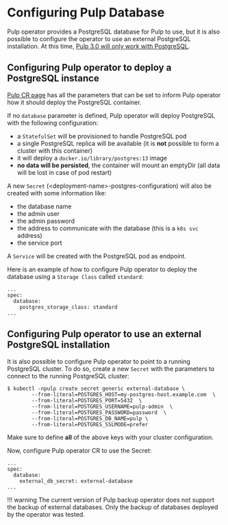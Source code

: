 # Configuring Pulp Database

Pulp operator provides a PostgreSQL database for Pulp to use, but it is also possible to configure the operator to use an external PostgreSQL installation. At this time, [Pulp 3.0 will only work with PostgreSQL](https://docs.pulpproject.org/pulpcore/installation/instructions.html?highlight=database#database-setup).


## Configuring Pulp operator to deploy a PostgreSQL instance

[Pulp CR page](/pulp_operator/pulp/#database) has all the parameters that can be set to inform Pulp operator how it should deploy the PostgreSQL container.

If no `database` parameter is defined, Pulp operator will deploy PostgreSQL with the following configuration:

* a `StatefulSet` will be provisioned to handle PostgreSQL pod
* a single PostgreSQL replica will be available (it is **not** possible to form a cluster with this container)
* it will deploy a `docker.io/library/postgres:13` image
* **no data will be persisted**, the container will mount an emptyDir (all data will be lost in case of pod restart)


A new `Secret` (&lt;deployment-name>-postgres-configuration) will also be created with some information like:

  * the database name
  * the admin user
  * the admin password
  * the address to communicate with the database (this is a `k8s svc` address)
  * the service port

A `Service` will be created with the PostgreSQL pod as endpoint.

Here is an example of how to configure Pulp operator to deploy the database using a `Storage Class` called `standard`:
```
...
spec:
  database:
    postgres_storage_class: standard
...
```


## Configuring Pulp operator to use an external PostgreSQL installation

It is also possible to configure Pulp operator to point to a running PostgreSQL cluster.
To do so, create a new `Secret` with the parameters to connect to the running PostgreSQL cluster:
```
$ kubectl -npulp create secret generic external-database \
        --from-literal=POSTGRES_HOST=my-postgres-host.example.com  \
        --from-literal=POSTGRES_PORT=5432  \
        --from-literal=POSTGRES_USERNAME=pulp-admin  \
        --from-literal=POSTGRES_PASSWORD=password  \
        --from-literal=POSTGRES_DB_NAME=pulp \
        --from-literal=POSTGRES_SSLMODE=prefer
```

Make sure to define **all** of the above keys with your cluster configuration.

Now, configure Pulp operator CR to use the Secret:
```
...
spec:
  database:
    external_db_secret: external-database
...
```


!!! warning
    The current version of Pulp backup operator does not support the backup of external databases.
    Only the backup of databases deployed by the operator was tested.